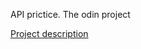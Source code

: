 API prictice. The odin project

[Project description](https://www.theodinproject.com/lessons/ruby-on-rails-kittens-api)